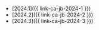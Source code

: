 * [2024.1]({{ link-ca-jb-2024-1 }})
* [2024.2]({{ link-ca-jb-2024-2 }})
* [2024.3]({{ link-ca-jb-2024-3 }})